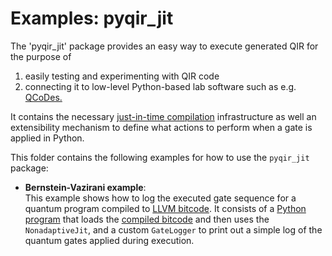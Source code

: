 # Examples: pyqir_jit

The 'pyqir_jit' package provides an easy way to execute generated QIR for the
purpose of
1. easily testing and experimenting with QIR code
2. connecting it to low-level Python-based lab software such as e.g.
   [QCoDes.](https://qcodes.github.io/Qcodes/user/intro.html)

It contains the necessary [just-in-time
compilation](https://en.wikipedia.org/wiki/Just-in-time_compilation)
infrastructure as well an extensibility mechanism to define what actions to
perform when a gate is applied in Python.

This folder contains the following examples for how to use the `pyqir_jit`
package:

- **Bernstein-Vazirani example**: <br/>
This example shows how to log the executed gate sequence
for a quantum program compiled to [LLVM bitcode](https://www.llvm.org/docs/BitCodeFormat.html).
It consists of a [Python
program](https://github.com/qir-alliance/pyqir/tree/main/examples/jit/bernstein_vazirani.py)
  that loads the [compiled
  bitcode](https://github.com/qir-alliance/pyqir/tree/main/examples/jit/bernstein_vazirani.bc)
  and then uses the `NonadaptiveJit`, and a custom `GateLogger` to print out a
  simple log of the quantum gates applied during execution.
